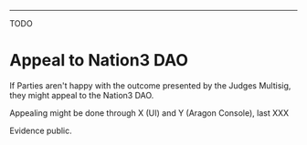 

---

TODO

# Appeal to Nation3 DAO

If Parties aren't happy with the outcome presented by the Judges Multisig, they might appeal to the Nation3 DAO.

Appealing might be done through X (UI)  and Y (Aragon Console), last XXX

Evidence public.